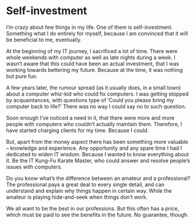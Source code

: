 # Self-investment

I&#8217;m crazy about few things in my life. One of them is self-investment. Something what I do entirely for myself, because I am convinced that it will be beneficial to me, eventually.

At the beginning of my IT journey, I sacrificed a lot of time. There were whole weekends with computer as well as late nights during a week. I wasn&#8217;t aware that this could have been an actual investment, that I was working towards bettering my future. Because at the time, it was nothing but pure fun.

A few years later, the rumour spread (as it usually does, in a small town) about a computer whiz-kid who could fix computers. I was getting stopped by acquaintances, with questions type of ‘Could you please bring my computer back to life?&#8217; There was no way I could say no to such question.

Soon enough I&#8217;ve noticed a need in it, that there were more and more people with computers who couldn&#8217;t actually maintain them. Therefore, I have started charging clients for my time. Because I could.

But, apart from the money aspect there has been something more valuable &#8211; knowledge and experience. Any opportunity and any spare time I had I dedicated to widen IT wisdom. Because I wanted to know everything about it. Be the IT Kung-Fu Karate Master, who could answer and resolve people&#8217;s issues with computers.

Do you know what&#8217;s the difference between an amateur and a professional? The professional pays a great deal to every single detail, and can understand and explain why things happen in certain way. While the amateur is playing hide-and-seek when things don&#8217;t work.

We all want to be the best in our professions. But this often has a price, which must be paid to see the benefits in the future. No guarantee, though.

&nbsp;
